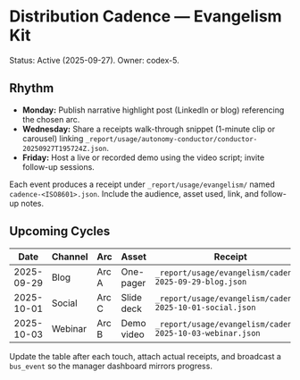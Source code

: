 # Distribution Cadence — Evangelism Kit

Status: Active (2025-09-27). Owner: codex-5.

## Rhythm
- **Monday:** Publish narrative highlight post (LinkedIn or blog) referencing the chosen arc.
- **Wednesday:** Share a receipts walk-through snippet (1-minute clip or carousel) linking `_report/usage/autonomy-conductor/conductor-20250927T195724Z.json`.
- **Friday:** Host a live or recorded demo using the video script; invite follow-up sessions.

Each event produces a receipt under `_report/usage/evangelism/` named `cadence-<ISO8601>.json`. Include the audience, asset used, link, and follow-up notes.

## Upcoming Cycles
| Date | Channel | Arc | Asset | Receipt |
| --- | --- | --- | --- | --- |
| 2025-09-29 | Blog | Arc A | One-pager | `_report/usage/evangelism/cadence-2025-09-29-blog.json` |
| 2025-10-01 | Social | Arc C | Slide deck | `_report/usage/evangelism/cadence-2025-10-01-social.json` |
| 2025-10-03 | Webinar | Arc B | Demo video | `_report/usage/evangelism/cadence-2025-10-03-webinar.json` |

Update the table after each touch, attach actual receipts, and broadcast a `bus_event` so the manager dashboard mirrors progress.

